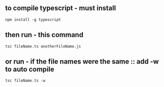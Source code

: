 ## to compile typescript - must install
```
npm install -g typescript
```

## then run - this command
```
tsc fileName.ts anotherFileName.js
``` 

## or run - if the file names were the same :: add -w to auto compile
```
tsc fileName.ts -w
```
